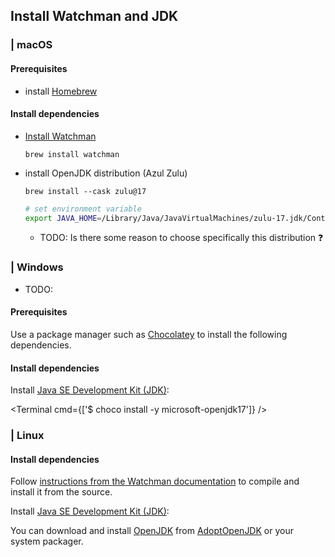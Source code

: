 ## Install Watchman and JDK

### | macOS

#### Prerequisites

* install [Homebrew](https://brew.sh/)

#### Install dependencies

* [Install Watchman](https://facebook.github.io/watchman/docs/install#macos)

  ```
  brew install watchman
  ```

* install OpenJDK distribution (Azul Zulu)

  ```
  brew install --cask zulu@17
  ```

  ```bash
  # set environment variable 
  export JAVA_HOME=/Library/Java/JavaVirtualMachines/zulu-17.jdk/Contents/Home
  ```
  
  * TODO: Is there some reason to choose specifically this distribution ❓  

### | Windows

* TODO:
#### Prerequisites

Use a package manager such as [Chocolatey](https://chocolatey.org/) to install the following dependencies.

#### Install dependencies

Install [Java SE Development Kit (JDK)](https://openjdk.org/):

<Terminal cmd={['$ choco install -y microsoft-openjdk17']} />

### | Linux

#### Install dependencies

<Step label="1">

Follow [instructions from the Watchman documentation](https://facebook.github.io/watchman/docs/install#linux) to compile and install it from the source.

</Step>

<Step label="2">

Install [Java SE Development Kit (JDK)](https://openjdk.org/):

You can download and install [OpenJDK](http://openjdk.java.net/) from [AdoptOpenJDK](https://adoptopenjdk.net/) or your system packager.

</Step>
